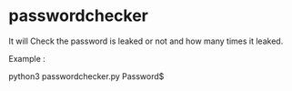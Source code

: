 # passwordchecker

It will Check the password is leaked or not and how many times it leaked.

Example :

python3 passwordchecker.py Password$
